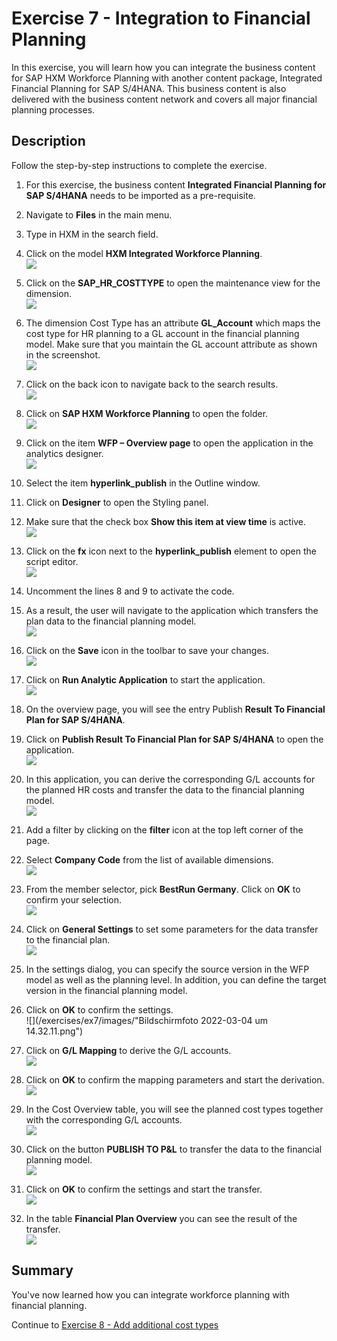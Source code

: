 # Exercise 7 - Integration to Financial Planning
In this exercise, you will learn how you can integrate the business content for SAP HXM Workforce Planning with another content package, Integrated Financial Planning for SAP S/4HANA. This business content is also delivered with the business content network and covers all major financial planning processes. 

## Description

Follow the step-by-step instructions to complete the exercise.
1. For this exercise, the business content **Integrated Financial Planning for SAP S/4HANA** needs to be imported as a pre-requisite.
2. Navigate to **Files** in the main menu.
3. Type in HXM in the search field.
4. Click on the model **HXM Integrated Workforce Planning**.
<br>![](/exercises/ex7/images/07_0001.png)
5. Click on the **SAP_HR_COSTTYPE** to open the maintenance view for the dimension.
<br>![](/exercises/ex7/images/07_0002.png)
6. The dimension Cost Type has an attribute **GL_Account** which maps the cost type for HR planning to a GL account in the financial planning model. Make sure that you maintain the GL account attribute as shown in the screenshot.
<br>![](/exercises/ex7/images/07_0003.png)
7. Click on the back icon to navigate back to the search results.
<br>![](/exercises/ex7/images/07_0004.png)
8. Click on **SAP HXM Workforce Planning** to open the folder.
<br>![](/exercises/ex7/images/07_0005.png)
9. Click on the item **WFP – Overview page** to open the application in the analytics designer.
<br>![](/exercises/ex7/images/07_0006.png)
10. Select the item **hyperlink_publish** in the Outline window.
11. Click on **Designer** to open the Styling panel.
12. Make sure that the check box **Show this item at view time** is active.
<br>![](/exercises/ex7/images/07_0007.png)
13.	Click on the **fx** icon next to the **hyperlink_publish** element to open the script editor.
<br>![](/exercises/ex7/images/07_0007a.png)

14. Uncomment the lines 8 and 9 to activate the code.
15. As a result, the user will navigate to the application which transfers the plan data to the financial planning model.
<br>![](/exercises/ex7/images/07_0007b.png)
16. Click on the **Save** icon in the toolbar to save your changes.
<br>![](/exercises/ex7/images/07_0007c.png)

17. Click on **Run Analytic Application** to start the application.
<br>![](/exercises/ex7/images/07_0008.png)
18.	On the overview page, you will see the entry Publish **Result To Financial Plan for SAP S/4HANA**.
19.	Click on **Publish Result To Financial Plan for SAP S/4HANA** to open the application.
<br>![](/exercises/ex7/images/07_0009.png)
20.	In this application, you can derive the corresponding G/L accounts for the planned HR costs and transfer the data to the financial planning model.
<br>![](/exercises/ex7/images/07_0010.png)
21.	Add a filter by clicking on the **filter** icon at the top left corner of the page.
22.	Select **Company Code** from the list of available dimensions.
<br>![](/exercises/ex7/images/07_0011.png)
23.	From the member selector, pick **BestRun Germany**. Click on **OK** to confirm your selection.
<br>![](/exercises/ex7/images/07_0012.png)
24.	Click on **General Settings** to set some parameters for the data transfer to the financial plan.
<br>![](/exercises/ex7/images/07_0013.png)
25.	In the settings dialog, you can specify the source version in the WFP model as well as the planning level. In addition, you can define the target version in the financial planning model.
26.	Click on **OK** to confirm the settings.
<br>![](/exercises/ex7/images/"Bildschirmfoto 2022-03-04 um 14.32.11.png")
27.	Click on **G/L Mapping** to derive the G/L accounts.
<br>![](/exercises/ex7/images/07_0015.png)
28.	Click on **OK** to confirm the mapping parameters and start the derivation.
<br>![](/exercises/ex7/images/07_0016.png)
29.	In the Cost Overview table, you will see the planned cost types together with the corresponding G/L accounts.
<br>![](/exercises/ex7/images/07_0017.png)
30.	Click on the button **PUBLISH TO P&L** to transfer the data to the financial planning model.
<br>![](/exercises/ex7/images/07_0018.png)
31.	Click on **OK** to confirm the settings and start the transfer.
<br>![](/exercises/ex7/images/07_0019.png)
32.	In the table **Financial Plan Overview** you can see the result of the transfer.
<br>![](/exercises/ex7/images/07_0020.png)


## Summary

You've now learned how you can integrate workforce planning with financial planning.

Continue to [Exercise 8 - Add additional cost types](../ex8/README.md)
